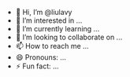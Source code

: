 - 👋 Hi, I’m @liulavy
- 👀 I’m interested in ...
- 🌱 I’m currently learning ...
- 💞️ I’m looking to collaborate on ...
- 📫 How to reach me ...
- 😄 Pronouns: ...
- ⚡ Fun fact: ...

<!---
liulavy/liulavy is a ✨ special ✨ repository because its `README.md` (this file) appears on your GitHub profile.
You can click the Preview link to take a look at your changes.
--->
